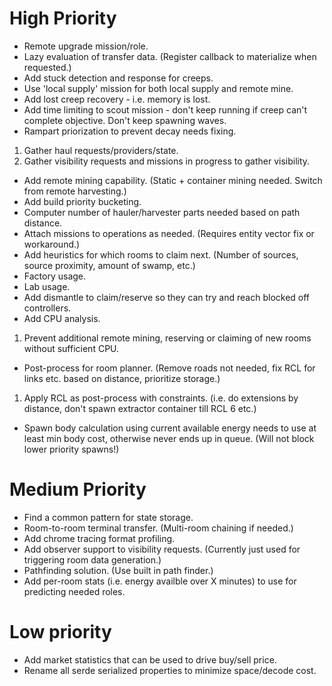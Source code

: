 # High Priority

- Remote upgrade mission/role.
- Lazy evaluation of transfer data. (Register callback to materialize when requested.)
- Add stuck detection and response for creeps.
- Use 'local supply' mission for both local supply and remote mine.
- Add lost creep recovery - i.e. memory is lost.
- Add time limiting to scout mission - don't keep running if creep can't complete objective. Don't keep spawning waves.
- Rampart priorization to prevent decay needs fixing.
1. Gather haul requests/providers/state.
2. Gather visibility requests and missions in progress to gather visibility.
- Add remote mining capability. (Static + container mining needed. Switch from remote harvesting.)
- Add build priority bucketing.
- Computer number of hauler/harvester parts needed based on path distance.
- Attach missions to operations as needed. (Requires entity vector fix or workaround.)
- Add heuristics for which rooms to claim next. (Number of sources, source proximity, amount of swamp, etc.)
- Factory usage.
- Lab usage.
- Add dismantle to claim/reserve so they can try and reach blocked off controllers.
- Add CPU analysis.
1. Prevent additional remote mining, reserving or claiming of new rooms without sufficient CPU.
- Post-process for room planner. (Remove roads not needed, fix RCL for links etc. based on distance, prioritize storage.)
1. Apply RCL as post-process with constraints. (i.e. do extensions by distance, don't spawn extractor container till RCL 6 etc.)
- Spawn body calculation using current available energy needs to use at least min body cost, otherwise never ends up in queue. (Will not block lower priority spawns!)

# Medium Priority

- Find a common pattern for state storage.
- Room-to-room terminal transfer. (Multi-room chaining if needed.)
- Add chrome tracing format profiling.
- Add observer support to visibility requests. (Currently just used for triggering room data generation.)
- Pathfinding solution. (Use built in path finder.)
- Add per-room stats (i.e. energy availble over X minutes) to use for predicting needed roles.

# Low priority

- Add market statistics that can be used to drive buy/sell price.
- Rename all serde serialized properties to minimize space/decode cost.